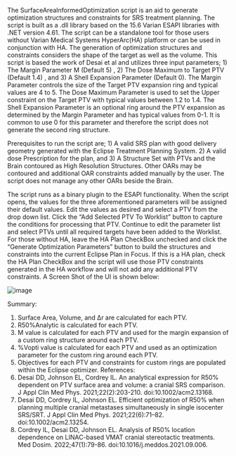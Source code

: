 The SurfaceAreaInformedOptimization script is an aid to generate optimization structures and constraints for SRS treatment planning. The script is built as a .dll library based on the 15.6 Varian ESAPI libraries with .NET version 4.61. The script can be a standalone tool for those users without Varian Medical Systems HyperArc(HA) platform or can be used in conjunction with HA. The generation of optimization structures and constraints considers the shape of the target as well as the volume. This script is based the work of Desai et al and utilizes three input parameters; 1) The Margin Parameter M (Default 5) , 2) The Dose Maximum to Target PTV (Default 1.4) , and 3) A Shell Expansion Parameter (Default 0). The Margin Parameter controls the size of the Target PTV expansion ring and typical values are 4 to 5. The Dose Maximum Parameter is used to set the Upper constraint on the Target PTV with typical values between 1.2 to 1.4.  The Shell Expansion Parameter is an optional ring around the PTV expansion as determined by the Margin Parameter and has typical values from 0-1. It is common to use 0 for this parameter and therefore the script does not generate the second ring structure.

Prerequisites to run the script are; 1) A valid SRS plan with good delivery geometry generated with the Eclipse Treatment Planning System. 2) A valid dose Prescription for the plan, and 3) A Structure Set with PTVs and the Brain contoured as High Resolution Structures. Other OARs may be contoured and additional OAR constraints added manually by the user. The script does not manage any other OARs beside the Brain.

The script runs as a binary plugin to the ESAPI functionality. When the script opens, the values for the three aforementioned parameters will be assigned their default values. Edit the values as desired and select a PTV from the drop down list. Click the “Add Selected PTV To Worklist” button to capture the conditions for processing that PTV. Continue to edit the parameter list and select PTVs until all required targets have been added to the Worklist. For those without HA, leave the HA Plan CheckBox unchecked and click the “Generate Optimization Parameters” button to build the structures and constraints into the current Eclipse Plan in Focus. If this is a HA plan, check the HA Plan CheckBox and the script will use those PTV constraints generated in the HA workflow and will not add any additional PTV constraints. A Screen Shot of the UI is shown below:

![image](https://github.com/user-attachments/assets/ec90cbd2-af12-4ab2-b236-54784d86ae85)


Summary: 
1.	Surface Area, Volume, and Δr are calculated for each PTV.  
2.	R50%Analytic is calculated for each PTV.
3.	M value is calculated for each PTV and used for the margin expansion of a custom ring structure around each PTV.
4.	%Vopti value is calculated for each PTV and used as an optimization parameter for the custom ring around each PTV.
5.	Objectives for each PTV and constraints for custom rings are populated within the Eclipse optimizer.
References:
1.	Desai DD, Johnson EL, Cordrey IL. An analytical expression for R50% dependent on PTV surface area and volume: a cranial SRS comparison. J Appl Clin Med Phys. 2021;22(2):203-210. doi:10.1002/acm2.13168.
2.	Desai DD, Cordrey IL, Johnson EL. Efficient optimization of R50% when planning multiple cranial metastases simultaneously in single isocenter SRS/SRT. J Appl Clin Med Phys. 2021;22(6):71–82. doi:10.1002/acm2.13254.
3.	Cordrey IL, Desai DD, Johnson EL. Analysis of R50% location dependence on LINAC-based VMAT cranial stereotactic treatments. Med Dosim. 2022;47(1):79-86. doi:10.1016/j.meddos.2021.09.006.


